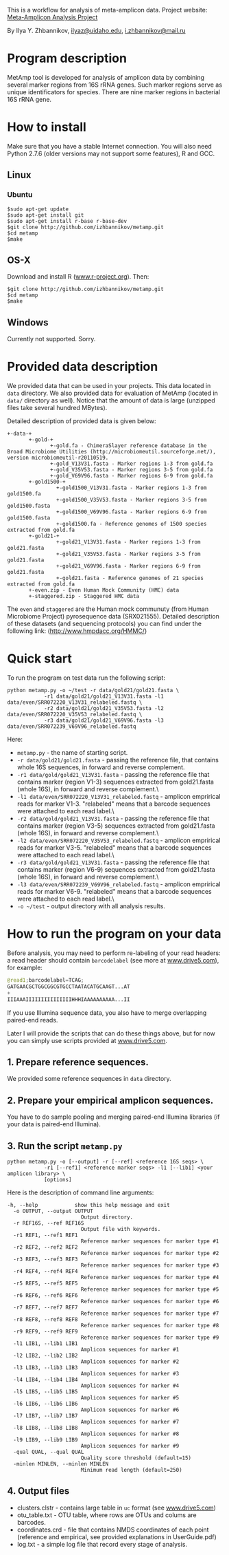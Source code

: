 This is a workflow for analysis of meta-amplicon data. Project website: [Meta-Amplicon Analysis Project](http://izhbannikov.github.io/MetAmp/)

By Ilya Y. Zhbannikov, ilyaz@uidaho.edu, i.zhbannikov@mail.ru

# Program description

MetAmp tool is developed for analysis of amplicon data by combining several marker regions from 16S rRNA genes.
Such marker regions serve as unique identificators for species. There are nine marker regions in bacterial 
16S rRNA gene.

# How to install

Make sure that you have a stable Internet connection. 
You will also  need Python 2.7.6 (older versions may not support some features), R and GCC.

## Linux
### Ubuntu
```
$sudo apt-get update
$sudo apt-get install git
$sudo apt-get install r-base r-base-dev
$git clone http://github.com/izhbannikov/metamp.git
$cd metamp
$make
```

## OS-X
Download and install R (www.r-project.org). Then:
```
$git clone http://github.com/izhbannikov/metamp.git
$cd metamp
$make
```

## Windows
Currently not supported. Sorry.

# Provided data description

We provided data that can be used in your projects. This data located in ```data``` directory.
We also provided data for evaluation of MetAmp (located in ```data/``` directory as well). 
Notice that the amount of data is large (unzipped files take several hundred MBytes). 

Detailed description of provided data is given below:

```
+-data-+
	   +-gold-+
	   		  +-gold.fa - ChimeraSlayer reference database in the Broad Microbiome Utilities (http://microbiomeutil.sourceforge.net/), version microbiomeutil-r20110519.
	   		  +-gold_V13V31.fasta - Marker regions 1-3 from gold.fa
	   		  +-gold_V35V53.fasta - Marker regions 3-5 from gold.fa
       		  +-gold_V69V96.fasta - Marker regions 6-9 from gold.fa
	   +-gold1500-+
	   			+-gold1500_V13V31.fasta - Marker regions 1-3 from gold1500.fa
	   			+-gold1500_V35V53.fasta - Marker regions 3-5 from gold1500.fasta
       			+-gold1500_V69V96.fasta - Marker regions 6-9 from gold1500.fasta
	   			+-gold1500.fa - Reference genomes of 1500 species extracted from gold.fa
	   +-gold21-+
	   			+-gold21_V13V31.fasta - Marker regions 1-3 from gold21.fasta
	   			+-gold21_V35V53.fasta - Marker regions 3-5 from gold21.fasta
       			+-gold21_V69V96.fasta - Marker regions 6-9 from gold21.fasta
	   			+-gold21.fasta - Reference genomes of 21 species extracted from gold.fa
	   +-even.zip - Even Human Mock Community (HMC) data
	   +-staggered.zip - Staggered HMC data
```

The ```even``` and ```staggered``` are the Human mock communuty (from Human Microbiome Project) pyrosequence data (SRX021555).
Detailed description of these datasets (and sequencing protocols) you can find under the following link: (http://www.hmpdacc.org/HMMC/)

# Quick start
To run the program on test data run the following script:

```
python metamp.py -o ~/test -r data/gold21/gold21.fasta \
			-r1 data/gold21/gold21_V13V31.fasta -l1 data/even/SRR072220_V13V31_relabeled.fastq \
			-r2 data/gold21/gold21_V35V53.fasta -l2 data/even/SRR072220_V35V53_relabeled.fastq \
			-r3 data/gold21/gold21_V69V96.fasta -l3 data/even/SRR072239_V69V96_relabeled.fastq			
```

Here:
* ```metamp.py``` - the name of starting script.
* ```-r data/gold21/gold21.fasta``` - passing the reference file, that contains whole 16S sequences, in forward and reverse complement.
* ```-r1 data/gold/gold21_V13V31.fasta``` - passing the reference file that contains marker (region V1-3) sequences extracted from gold21.fasta (whole 16S), in forward and reverse complement.\\
* ```-l1 data/even/SRR072220_V13V31_relabeled.fastq``` - amplicon emprirical reads for marker V1-3. "relabeled" means that a barcode sequences were attached to each read label.\\
* ```-r2 data/gold/gold21_V13V31.fasta``` - passing the reference file that contains marker (region V3-5) sequences extracted from gold21.fasta (whole 16S), in forward and reverse complement.\\
* ```-l2 data/even/SRR072220_V35V53_relabeled.fastq``` - amplicon emprirical reads for marker V3-5. "relabeled" means that a barcode sequences were attached to each read label.\\
* ```-r3 data/gold/gold21_V13V31.fasta``` - passing the reference file that contains marker (region V6-9) sequences extracted from gold21.fasta (whole 16S), in forward and reverse complement.\\
* ```-l3 data/even/SRR072239_V69V96_relabeled.fastq``` - amplicon emprirical reads for marker V6-9. "relabeled" means that a barcode sequences were attached to each read label.\\
* ```-o ~/test``` - output directory with all analysis results.


# How to run the program on your data

Before analysis, you may need to perform re-labeling of your read headers: a read header should contain ```barcodelabel``` (see more at www.drive5.com),
for example: 

~~~Python
@read1;barcodelabel=TCAG;
GATGAACGCTGGCGGCGTGCCTAATACATGCAAGT...AT
+
IIIAAAIIIIIIIIIIIIIIIHHHIAAAAAAAAAA...II
~~~

If you use Illumina sequence data, you also have to merge overlapping paired-end reads.

Later I will provide the scripts that can do these things above, but for now you can simply use scripts provided at www.drive5.com.

## 1. Prepare reference sequences.

We provided some reference sequences in ```data``` directory.

## 2. Prepare your empirical amplicon sequences.

You have to do sample pooling and merging paired-end Illumina libraries (if your data is paired-end Illumina).

## 3. Run the script ```metamp.py```

```
python metamp.py -o [--output] -r [--ref] <reference 16S seqs> \
			-r1 [--ref1] <reference marker seqs> -l1 [--lib1] <your amplicon library> \
			[options]
```
Here is the description of command line arguments:

```
-h, --help            show this help message and exit
  -o OUTPUT, --output OUTPUT
                        Output directory.
  -r REF16S, --ref REF16S
                        Output file with keywords.
  -r1 REF1, --ref1 REF1
                        Reference marker sequences for marker type #1
  -r2 REF2, --ref2 REF2
                        Reference marker sequences for marker type #2
  -r3 REF3, --ref3 REF3
                        Reference marker sequences for marker type #3
  -r4 REF4, --ref4 REF4
                        Reference marker sequences for marker type #4
  -r5 REF5, --ref5 REF5
                        Reference marker sequences for marker type #5
  -r6 REF6, --ref6 REF6
                        Reference marker sequences for marker type #6
  -r7 REF7, --ref7 REF7
                        Reference marker sequences for marker type #7
  -r8 REF8, --ref8 REF8
                        Reference marker sequences for marker type #8
  -r9 REF9, --ref9 REF9
                        Reference marker sequences for marker type #9
  -l1 LIB1, --lib1 LIB1
                        Amplicon sequences for marker #1
  -l2 LIB2, --lib2 LIB2
                        Amplicon sequences for marker #2
  -l3 LIB3, --lib3 LIB3
                        Amplicon sequences for marker #3
  -l4 LIB4, --lib4 LIB4
                        Amplicon sequences for marker #4
  -l5 LIB5, --lib5 LIB5
                        Amplicon sequences for marker #5
  -l6 LIB6, --lib6 LIB6
                        Amplicon sequences for marker #6
  -l7 LIB7, --lib7 LIB7
                        Amplicon sequences for marker #7
  -l8 LIB8, --lib8 LIB8
                        Amplicon sequences for marker #8
  -l9 LIB9, --lib9 LIB9
                        Amplicon sequences for marker #9
  -qual QUAL, --qual QUAL
                        Quality score threshold (default=15)
  -minlen MINLEN, --minlen MINLEN
                        Minimum read length (default=250)
```

## 4. Output files

* clusters.clstr - contains large table in ```uc``` format (see www.drive5.com)
* otu_table.txt - OTU table, where rows are OTUs and colums are barcodes.
* coordinates.crd - file that contains NMDS coordinates of each point (reference and empirical, see provided explanations in UserGuide.pdf)
* log.txt - a simple log file that record every stage of analysis.

